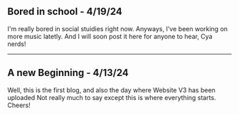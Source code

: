 ## Bored in school - 4/19/24
I'm really bored in social stuidies right now. Anyways, I've been working on more music latetly. And I will soon post it here for anyone to hear, Cya nerds!

<hr>

## A new Beginning - 4/13/24
Well, this is the first blog, and also the day where Website V3 has been uploaded Not really much to say except this is where everything starts. Cheers!
